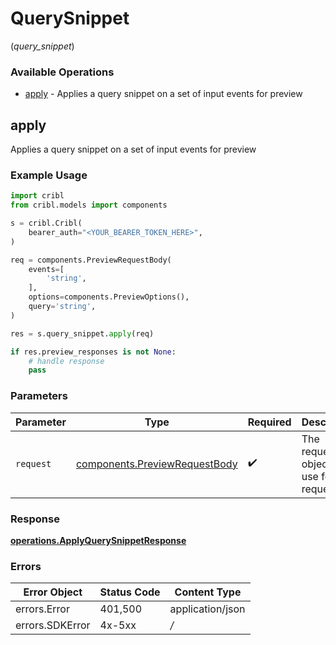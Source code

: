 # QuerySnippet
(*query_snippet*)

### Available Operations

* [apply](#apply) - Applies a query snippet on a set of input events for preview

## apply

Applies a query snippet on a set of input events for preview

### Example Usage

```python
import cribl
from cribl.models import components

s = cribl.Cribl(
    bearer_auth="<YOUR_BEARER_TOKEN_HERE>",
)

req = components.PreviewRequestBody(
    events=[
        'string',
    ],
    options=components.PreviewOptions(),
    query='string',
)

res = s.query_snippet.apply(req)

if res.preview_responses is not None:
    # handle response
    pass
```

### Parameters

| Parameter                                                                      | Type                                                                           | Required                                                                       | Description                                                                    |
| ------------------------------------------------------------------------------ | ------------------------------------------------------------------------------ | ------------------------------------------------------------------------------ | ------------------------------------------------------------------------------ |
| `request`                                                                      | [components.PreviewRequestBody](../../models/components/previewrequestbody.md) | :heavy_check_mark:                                                             | The request object to use for the request.                                     |


### Response

**[operations.ApplyQuerySnippetResponse](../../models/operations/applyquerysnippetresponse.md)**
### Errors

| Error Object     | Status Code      | Content Type     |
| ---------------- | ---------------- | ---------------- |
| errors.Error     | 401,500          | application/json |
| errors.SDKError  | 4x-5xx           | */*              |
